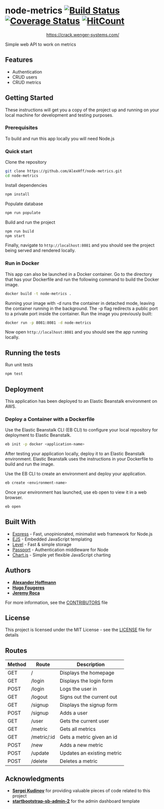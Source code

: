 # node-metrics [![Build Status](https://travis-ci.com/AlexHff/node-metrics.svg?token=qewhLzzy4xorKFhMwTS6&branch=master)](https://travis-ci.com/AlexHff/node-metrics) [![Coverage Status](https://coveralls.io/repos/github/AlexHff/node-metrics/badge.svg?branch=master)](https://coveralls.io/github/AlexHff/node-metrics?branch=master) [![HitCount](http://hits.dwyl.io/AlexHff/node-metrics.svg)](http://hits.dwyl.io/AlexHff/node-metrics)

<p align="center">
<a href="https://crack.wenger-systems.com/">https://crack.wenger-systems.com/</a>
</p>

Simple web API to work on metrics

## Features

  * Authentication
  * CRUD users
  * CRUD metrics

## Getting Started

These instructions will get you a copy of the project up and running on your local machine for development and testing purposes.

### Prerequisites

To build and run this app locally you will need Node.js

### Quick start

Clone the repository
```bash
git clone https://github.com/AlexHff/node-metrics.git
cd node-metrics
```

Install dependencies
```bash
npm install
```

Populate database
```bash
npm run populate
```

Build and run the project
```bash
npm run build
npm start
```

Finally, navigate to `http://localhost:8081` and you should see the project being served and rendered locally.

### Run in Docker

This app can also be launched in a Docker container. Go to the directory that has your Dockerfile and run the following command to build the Docker image.
```bash
docker build -t node-metrics .
```

Running your image with -d runs the container in detached mode, leaving the container running in the background. The -p flag redirects a public port to a private port inside the container. Run the image you previously built:
```bash
docker run -p 8081:8081 -d node-metrics
```

Now open `http://localhost:8081` and you should see the app running locally.

## Running the tests

Run unit tests
```bash
npm test
```

## Deployment

This application has been deployed to an Elastic Beanstalk environment on AWS.

### Deploy a Container with a Dockerfile

Use the Elastic Beanstalk CLI (EB CLI) to configure your local repository for deployment to Elastic Beanstalk.

```bash
eb init -p docker <application-name>
```

After testing your application locally, deploy it to an Elastic Beanstalk environment. Elastic Beanstalk uses the instructions in your Dockerfile to build and run the image.

Use the EB CLI to create an environment and deploy your application.

```bash
eb create <environment-name>
```

Once your environment has launched, use eb open to view it in a web browser.

```bash
eb open
```

## Built With

* [Express](https://expressjs.com/) - Fast, unopinionated, minimalist web framework for Node.js
* [EJS](https://ejs.co/) - Embedded JavaScript templating
* [Level](https://github.com/Level/level) - Fast & simple storage
* [Passport](http://www.passportjs.org/docs/) - Authentication middleware for Node
* [Chart.js](https://www.chartjs.org/docs/latest/) - Simple yet flexible JavaScript charting

## Authors

* [**Alexander Hoffmann**](https://github.com/AlexHff)
* [**Hugo Fougeres**](https://github.com/LaGereFou)
* [**Jeremy Roca**](https://github.com/jeremyroca)

For more information, see the [CONTRIBUTORS](CONTRIBUTORS.md) file

## License

This project is licensed under the MIT License - see the [LICENSE](LICENSE) file for details

## Routes


| Method | Route | Description |
| - | - | - |
| GET | / | Displays the homepage |
| GET | /login | Displays the login form |
| POST | /login | Logs the user in |
| GET | /logout | Signs out the current out |
| GET | /signup | Displays the signup form |
| POST | /signup | Adds a user |
| GET | /user | Gets the current user |
| GET | /metric | Gets all metrics |
| GET | /metric/:id | Gets a metric given an id |
| POST | /new | Adds a new metric |
| POST | /update | Updates an existing metric |
| POST | /delete | Deletes a metric |

## Acknowledgments

* [**Sergei Kudinov**](https://github.com/sergkudinov) for providing valuable pieces of code related to this project
* [**startbootstrap-sb-admin-2**](https://github.com/BlackrockDigital/startbootstrap-sb-admin-2) for the admin dashboard template

